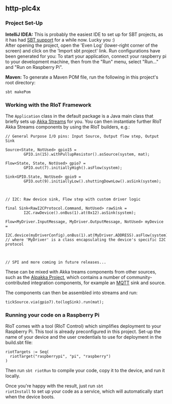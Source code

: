 http-plc4x
----------------

### Project Set-Up
**IntelliJ IDEA:** This is probably the easiest IDE to set up for SBT projects, as it has had [SBT support] for a while now. Lucky you :)    
After opening the project, open the 'Even Log' (lower-right corner of the screen) and click on the 'Import sbt project' link.
Run configurations have been generated for you: To start your application, connect your raspberry pi
to your development machine, then from the "Run" menu, select "Run..." and "Run on Raspberry Pi". 


**Maven:** To generate a Maven POM file, run the following in this project's root directory:
```
sbt makePom
```


### Working with the RIoT Framework

The <code>Application</code> class in the default package is a Java main class that briefly sets up [Akka Streams][streams] for you. 
You can then instantiate further RIoT Akka Streams components by using the RIoT builders, e.g.:

```
// General Purpose I/O pins: Input Source, Output flow step, Output Sink

Source<State, NotUsed> gpio15 =     
        GPIO.in(15).withPullupResistor().asSource(system, mat);

Flow<State, State, NotUsed> gpio7 =
        GPIO.out(7).initiallyHigh().asFlow(system);

Sink<GPIO.State, NotUsed> gpio9 =
        GPIO.out(9).initiallyLow().shuttingDownLow().asSink(system);



// I2C: Raw device sink, Flow step with custom driver logic

final Sink<RawI2CProtocol.Command, NotUsed> rawSink = 
        I2C.rawDevice().onBus(1).at(0x12).asSink(system);

Flow<MyDriver.InputMessage, MyDriver.OutputMessage, NotUsed> myDevice = 
        I2C.device(myDriverConfig).onBus(1).at(MyDriver.ADDRESS).asFlow(system);
// where 'MyDriver' is a class encapsulating the device's specific I2C protocol



// SPI and more coming in future releases...
``` 

These can be mixed with Akka treams components from other sources, such as the [Alpakka Project][alpakka], which contains a number of community-contributed integration components, for example an [MQTT][mqtt] sink and source.

The components can then be assembled into streams and run:

```
tickSource.via(gpio7).to(logSink).run(mat);
```

### Running your code on a Raspberry Pi

RIoT comes with a tool (RIoT Control) which simplifies deployment to your Raspberry Pi. This tool is already preconfigured in this project. Set-up the name of your device and the user credentials to use for deployment in the build.sbt file:

```
riotTargets := Seq(
  riotTarget("raspberrypi", "pi", "raspberry")
)
```
Then run <code>sbt riotRun</code> to compile your code, copy it to the device, and run it locally. 

Once you're happy with the result, just run <code>sbt riotInstall</code> to set up your code as a service, which will automatically start when the device boots.


[SBT support]:https://blog.jetbrains.com/scala/2017/03/23/scala-plugin-for-intellij-idea-2017-1-cleaner-ui-sbt-shell-repl-worksheet-akka-support-and-more/
[streams]: https://doc.akka.io/docs/akka/current/stream/stream-quickstart.html
[alpakka]: https://doc.akka.io/docs/alpakka/current/
[mqtt]: https://doc.akka.io/docs/alpakka/current/mqtt.html
